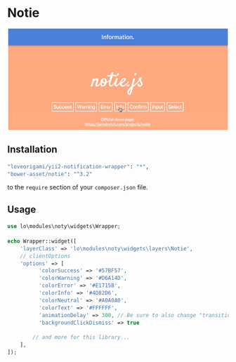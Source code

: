 # Notie
!["Notie"](img/notie.jpg)

Installation
--------

```bash
"loveorigami/yii2-notification-wrapper": "*",
"bower-asset/notie": "^3.2"
```

to the ```require``` section of your `composer.json` file.


Usage
-----

```php
use lo\modules\noty\widgets\Wrapper;

echo Wrapper::widget([
    'layerClass' => 'lo\modules\noty\widgets\layers\Notie',
    // clientOptions
    'options' => [
          'colorSuccess' => '#57BF57',
          'colorWarning' => '#D6A14D',
          'colorError' => '#E1715B',
          'colorInfo' => '#4D82D6',
          'colorNeutral' => '#A0A0A0',
          'colorText' => '#FFFFFF',
          'animationDelay' => 300, // Be sure to also change "transition: all 0.3s ease" variable in .scss file
          'backgroundClickDismiss' => true

        // and more for this library...
    ],
]);

```
